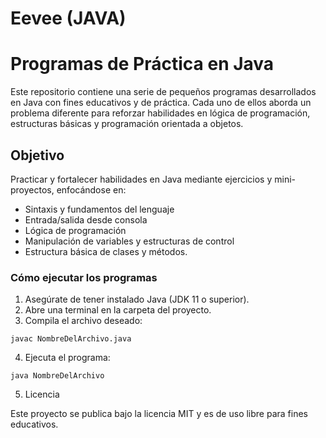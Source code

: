 # Eevee (JAVA)
# Programas de Práctica en Java

Este repositorio contiene una serie de pequeños programas desarrollados en Java con fines educativos y de práctica. Cada uno de ellos aborda un problema diferente para reforzar habilidades en lógica de programación, estructuras básicas y programación orientada a objetos.

## Objetivo

Practicar y fortalecer habilidades en Java mediante ejercicios y mini-proyectos, enfocándose en:
- Sintaxis y fundamentos del lenguaje
- Entrada/salida desde consola
- Lógica de programación
- Manipulación de variables y estructuras de control
- Estructura básica de clases y métodos. 

### Cómo ejecutar los programas

1. Asegúrate de tener instalado Java (JDK 11 o superior).
2. Abre una terminal en la carpeta del proyecto.
3. Compila el archivo deseado:

```javac NombreDelArchivo.java```

4. Ejecuta el programa:

```java NombreDelArchivo```

5. Licencia

Este proyecto se publica bajo la licencia MIT y es de uso libre para fines educativos.